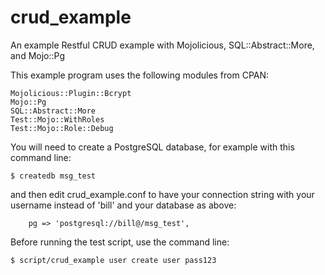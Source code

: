 # crud_example
An example Restful CRUD example with Mojolicious, SQL::Abstract::More, and Mojo::Pg

This example program uses the following modules from CPAN:

    Mojolicious::Plugin::Bcrypt
    Mojo::Pg
    SQL::Abstract::More
    Test::Mojo::WithRoles
    Test::Mojo::Role::Debug

You will need to create a PostgreSQL database, for example with this command line:

    $ createdb msg_test
    
and then edit crud_example.conf to have your connection string with your username instead of 'bill' and your database as above:

        pg => 'postgresql://bill@/msg_test',

Before running the test script, use the command line:

    $ script/crud_example user create user pass123

